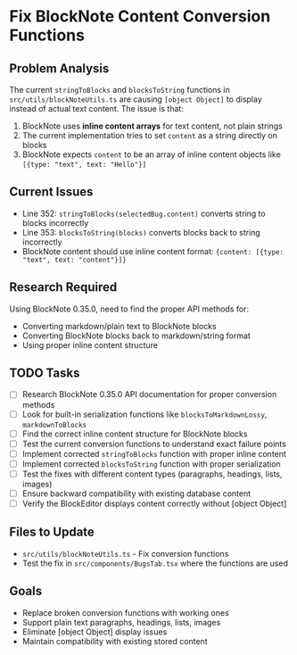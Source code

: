 # Fix BlockNote Content Conversion Functions

## Problem Analysis
The current `stringToBlocks` and `blocksToString` functions in `src/utils/blockNoteUtils.ts` are causing `[object Object]` to display instead of actual text content. The issue is that:

1. BlockNote uses **inline content arrays** for text content, not plain strings
2. The current implementation tries to set `content` as a string directly on blocks
3. BlockNote expects `content` to be an array of inline content objects like `[{type: "text", text: "Hello"}]`

## Current Issues
- Line 352: `stringToBlocks(selectedBug.content)` converts string to blocks incorrectly
- Line 353: `blocksToString(blocks)` converts blocks back to string incorrectly  
- BlockNote content should use inline content format: `{content: [{type: "text", text: "content"}]}`

## Research Required
Using BlockNote 0.35.0, need to find the proper API methods for:
- Converting markdown/plain text to BlockNote blocks
- Converting BlockNote blocks back to markdown/string format
- Using proper inline content structure

## TODO Tasks

- [ ] Research BlockNote 0.35.0 API documentation for proper conversion methods
- [ ] Look for built-in serialization functions like `blocksToMarkdownLossy`, `markdownToBlocks`  
- [ ] Find the correct inline content structure for BlockNote blocks
- [ ] Test the current conversion functions to understand exact failure points
- [ ] Implement corrected `stringToBlocks` function with proper inline content
- [ ] Implement corrected `blocksToString` function with proper serialization
- [ ] Test the fixes with different content types (paragraphs, headings, lists, images)
- [ ] Ensure backward compatibility with existing database content
- [ ] Verify the BlockEditor displays content correctly without [object Object]

## Files to Update
- `src/utils/blockNoteUtils.ts` - Fix conversion functions
- Test the fix in `src/components/BugsTab.tsx` where the functions are used

## Goals
- Replace broken conversion functions with working ones
- Support plain text paragraphs, headings, lists, images
- Eliminate [object Object] display issues
- Maintain compatibility with existing stored content